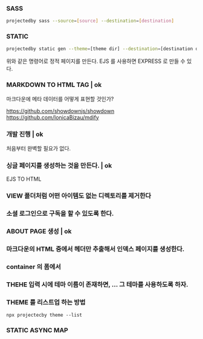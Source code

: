 ### SASS

```sh
projectedby sass --source=[source] --destination=[destination]
```

### STATIC

```sh
projectedby static gen --theme=[theme dir] --destination=[destination dir] --posts=[posts dir] --pages=[pages dir]
```

위와 같은 명령어로 정적 페이지를 만든다.
EJS 를 사용하면 EXPRESS 로 만들 수 있다.

### MARKDOWN TO HTML TAG | ok

마크다운에 메타 데이터를 어떻게 표현할 것인가?

https://github.com/showdownjs/showdown
https://github.com/IonicaBizau/mdify

### 개발 진행 | ok

처음부터 완벽할 필요가 없다.

### 싱글 페이지를 생성하는 것을 만든다. | ok

EJS TO HTML

### VIEW 폴더처럼 어떤 아이템도 없는 디렉토리를 제거한다

### 소셜 로그인으로 구독을 할 수 있도록 한다.

### ABOUT PAGE 생성 | ok

### 마크다운의 HTML 중에서 헤더만 추출해서 인덱스 페이지를 생성한다.

### container 의 폼에서 

### THEHE 입력 시에 테마 이름이 존재하면, ... 그 테마를 사용하도록 하자.

### THEME 를 리스트업 하는 방법

```
npx projectecby theme --list
```

### STATIC ASYNC MAP




